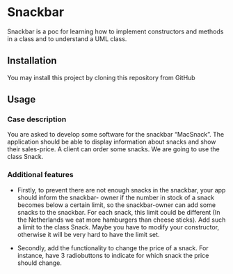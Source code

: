 # Snackbar 

Snackbar is a poc for learning how to implement constructors and methods in a class and to understand a UML class. 
 
## Installation

You may install this project by cloning this repository from GitHub 

## Usage

### Case description 

You are asked to develop some software for the snackbar “MacSnack”. The application should be able to 
display information about snacks and show their sales-price. A client can order some snacks. 
We are going to use the class Snack. 

### Additional features 
* Firstly, to prevent there are not enough snacks in the snackbar, your app should inform the snackbar-
owner if the number in stock of a snack becomes below a certain limit, so the snackbar-owner can add 
some snacks to the snackbar. For each snack, this limit could be different (In the Netherlands we eat more 
hamburgers than cheese sticks). Add such a limit to the class Snack. Maybe you have to modify your 
constructor, otherwise it will be very hard to have the limit set. 

* Secondly, add the functionality to change the price of a snack. For instance, have 3 radiobuttons to 
indicate for which snack the price should change. 
